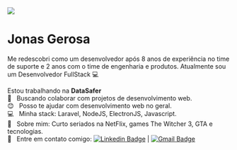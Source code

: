 
<img width="auto" src="https://avatars.githubusercontent.com/u/45967173?s=460&u=66d326b008fc15dc889411876db17da2677e6816&v=4">

# Jonas Gerosa

Me redescobri como um desenvolvedor após 8 anos de experiência no time de suporte e 2 anos com o time de engenharia e produtos.
Atualmente sou um Desenvolvedor FullStack :computer:

 Estou trabalhando na **DataSafer**
 <br/> :purple_heart: &nbsp; Buscando colaborar com projetos de desenvolvimento web.
 <br/> :blush: &nbsp; Posso te ajudar com desenvolvimento web no geral.
 <br/> :computer: &nbsp; Minha stack: Laravel, NodeJS, ElectronJS, Javascript.
 <br/> 💬  &nbsp; Sobre mim: Curto seriados na NetFlix, games The Witcher 3, GTA e tecnologias. 
 <br/> :email: &nbsp; Entre em contato comigo: [![Linkedin Badge](https://img.shields.io/badge/-JonasGerosa-blue?style=flat-square&logo=Linkedin&logoColor=white&link=https://www.linkedin.com/in/jonas-gerosa-it/)](https://www.linkedin.com/in/jonas-gerosa-it/) 
| 
[![Gmail Badge](https://img.shields.io/badge/-ti.jonas361@gmail.com-c14438?style=flat-square&logo=Gmail&logoColor=white&link=mailto:ti.jonas361@gmail.com)](mailto:ti.jonas361@gmail.com)
